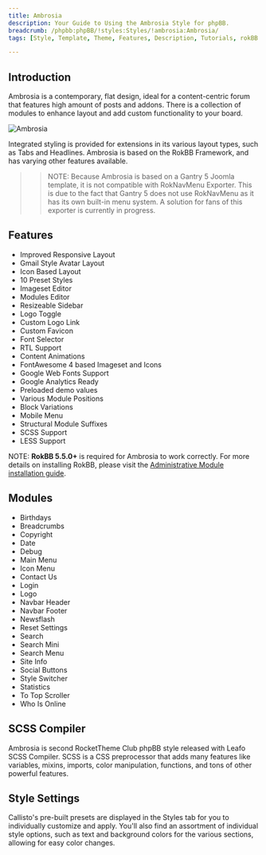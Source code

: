 ```yaml
---
title: Ambrosia
description: Your Guide to Using the Ambrosia Style for phpBB.
breadcrumb: /phpbb:phpBB/!styles:Styles/!ambrosia:Ambrosia/
tags: [Style, Template, Theme, Features, Description, Tutorials, rokBB 5]

---
```


Introduction
-----

Ambrosia is a contemporary, flat design, ideal for a content-centric forum that features high amount of posts and addons. There is a collection of modules to enhance layout and add custom functionality to your board.

![Ambrosia](ambrosia.png)

Integrated styling is provided for extensions in its various layout types, such as Tabs and Headlines. Ambrosia is based on the RokBB Framework, and has varying other features available.

>> NOTE: Because Ambrosia is based on a Gantry 5 Joomla template, it is not compatible with RokNavMenu Exporter. This is due to the fact that Gantry 5 does not use RokNavMenu as it has its own built-in menu system. A solution for fans of this exporter is currently in progress.

Features
-----

* Improved Responsive Layout
* Gmail Style Avatar Layout
* Icon Based Layout
* 10 Preset Styles
* Imageset Editor
* Modules Editor
* Resizeable Sidebar
* Logo Toggle
* Custom Logo Link
* Custom Favicon
* Font Selector
* RTL Support
* Content Animations
* FontAwesome 4 based Imageset and Icons
* Google Web Fonts Support
* Google Analytics Ready
* Preloaded demo values
* Various Module Positions
* Block Variations
* Mobile Menu
* Structural Module Suffixes
* SCSS Support
* LESS Support

NOTE: **RokBB 5.5.0+** is required for Ambrosia to work correctly. For more details on installing RokBB, please visit the [Administrative Module installation guide](../../start/styles_31.md#installing-administrative-modules).

## Modules

* Birthdays
* Breadcrumbs
* Copyright
* Date
* Debug
* Main Menu
* Icon Menu
* Contact Us
* Login
* Logo
* Navbar Header
* Navbar Footer
* Newsflash
* Reset Settings
* Search
* Search Mini
* Search Menu
* Site Info
* Social Buttons
* Style Switcher
* Statistics
* To Top Scroller
* Who Is Online

## SCSS Compiler

Ambrosia is second RocketTheme Club phpBB style released with Leafo SCSS Compiler. SCSS is a CSS preprocessor that adds many features like variables, mixins, imports, color manipulation, functions, and tons of other powerful features.

## Style Settings

Callisto's pre-built presets are displayed in the Styles tab for you to individually customize and apply. You'll also find an assortment of individual style options, such as text and background colors for the various sections, allowing for easy color changes.
